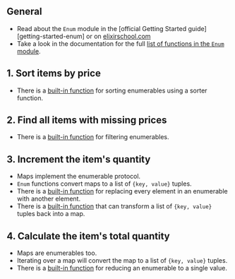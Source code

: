 ## General

- Read about the `Enum` module in the [official Getting Started guide][getting-started-enum] or on [elixirschool.com][elixir-school-enum]
- Take a look in the documentation for the full [list of functions in the `Enum` module][enum-functions].

## 1. Sort items by price

- There is a [built-in function][enum-sort-by] for sorting enumerables using a sorter function.

## 2. Find all items with missing prices

- There is a [built-in function][enum-filter] for filtering enumerables.

## 3. Increment the item's quantity

- Maps implement the enumerable protocol.
- `Enum` functions convert maps to a list of `{key, value}` tuples.
- There is a [built-in function][enum-map] for replacing every element in an enumerable with another element.
- There is a [built-in function][enum-into] that can transform a list of `{key, value}` tuples back into a map.

## 4. Calculate the item's total quantity

- Maps are enumerables too.
- Iterating over a map will convert the map to a list of `{key, value}` tuples.
- There is a [built-in function][enum-reduce] for reducing an enumerable to a single value.

[gettin-started-enum]: https://elixir-lang.org/getting-started/enumerables-and-streams.html#enumerables
[elixir-school-enum]: https://elixirschool.com/en/lessons/basics/enum/
[enum-functions]: https://hexdocs.pm/elixir/Enum.html#functions
[enum-sort-by]: https://hexdocs.pm/elixir/Enum.html#sort_by/3
[enum-filter]: https://hexdocs.pm/elixir/Enum.html#filter/2
[enum-map]: https://hexdocs.pm/elixir/Enum.html#map/2
[enum-into]: https://hexdocs.pm/elixir/Enum.html#into/2
[enum-reduce]: https://hexdocs.pm/elixir/Enum.html#reduce/3
